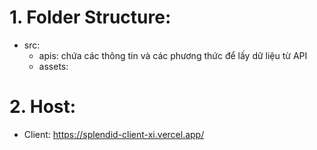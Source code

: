 # 1. Folder Structure:
- src:
  + apis: chứa các thông tin và các phương thức để lấy dữ liệu từ API
  + assets:
      


# 2. Host: 
-   Client: https://splendid-client-xi.vercel.app/
